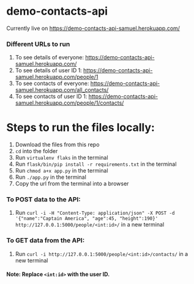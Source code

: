 
# demo-contacts-api 
Currently live on https://demo-contacts-api-samuel.herokuapp.com/
### Different URLs to run
 1) To see details of everyone: https://demo-contacts-api-samuel.herokuapp.com/
 2) To see details of user ID 1: https://demo-contacts-api-samuel.herokuapp.com/people/1
 3) To see contacts of everyone: https://demo-contacts-api-samuel.herokuapp.com/all_contacts/
 4) To see contacts of user ID 1: https://demo-contacts-api-samuel.herokuapp.com/people/1/contacts/

#  Steps to run the files locally:
1) Download the files from this repo
2) `cd` into the folder
3) Run `virtualenv flaks` in the terminal
4) Run `flask/bin/pip install -r requirements.txt` in the terminal
5) Run `chmod a+x app.py` in the terminal
6) Run `./app.py` in the terminal
7) Copy the url from the terminal into a browser

### To POST data to the API:
1) Run `curl -i -H "Content-Type: application/json" -X POST -d '{"name":"Captain America", "age":45, "height":190}' http://127.0.0.1:5000/people/<int:id>/` in a new terminal

### To GET data from the API:
1) Run `curl -i http://127.0.0.1:5000/people/<int:id>/contacts/` in a new terminal

#### Note: Replace `<int:id>` with the user ID.




